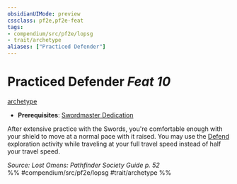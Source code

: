 ```yaml
---
obsidianUIMode: preview
cssclass: pf2e,pf2e-feat
tags:
- compendium/src/pf2e/lopsg
- trait/archetype
aliases: ["Practiced Defender"]
---
```

# Practiced Defender  *Feat 10*  
[archetype](archetype.md "Archetype Feat Trait")  

- **Prerequisites**: [Swordmaster Dedication](swordmaster-dedication-locg.md)

After extensive practice with the Swords, you're comfortable enough with your shield to move at a normal pace with it raised. You may use the [Defend](defend.md) exploration activity while traveling at your full travel speed instead of half your travel speed.

*Source: Lost Omens: Pathfinder Society Guide p. 52*  
%% #compendium/src/pf2e/lopsg #trait/archetype %%